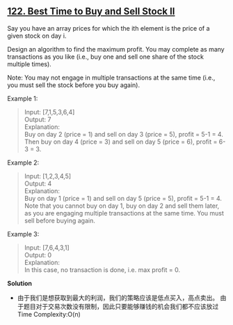 ## [122. Best Time to Buy and Sell Stock II](https://leetcode.com/problems/best-time-to-buy-and-sell-stock-ii/)  

Say you have an array prices for which the ith element is the price of a given stock on day i.

Design an algorithm to find the maximum profit. You may complete as many transactions as you like (i.e., buy one and sell one share of the stock multiple times).

Note: You may not engage in multiple transactions at the same time (i.e., you must sell the stock before you buy again).

Example 1:
>Input: [7,1,5,3,6,4]  
Output: 7  
Explanation:  
Buy on day 2 (price = 1) and sell on day 3 (price = 5), profit = 5-1 = 4.
             Then buy on day 4 (price = 3) and sell on day 5 (price = 6), profit = 6-3 = 3.

Example 2:
>Input: [1,2,3,4,5]  
Output: 4  
Explanation:  
Buy on day 1 (price = 1) and sell on day 5 (price = 5), profit = 5-1 = 4.
             Note that you cannot buy on day 1, buy on day 2 and sell them later, as you are
             engaging multiple transactions at the same time. You must sell before buying again.

Example 3:
>Input: [7,6,4,3,1]  
Output: 0  
Explanation:  
In this case, no transaction is done, i.e. max profit = 0.  

**Solution**  
* 由于我们是想获取到最大的利润，我们的策略应该是低点买入，高点卖出。
 由于题目对于交易次数没有限制，因此只要能够赚钱的机会我们都不应该放过  
 Time Complexity:O(n) 